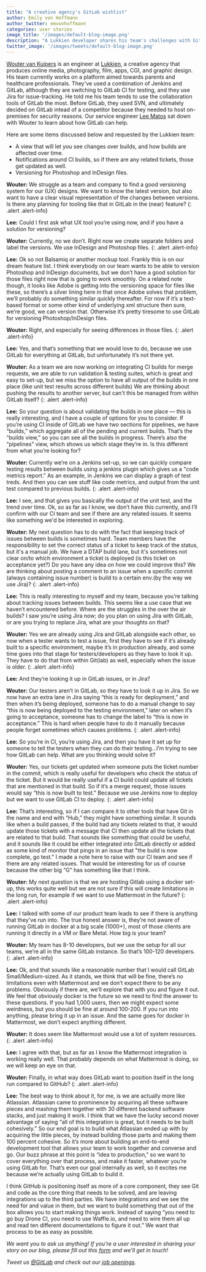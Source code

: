 ```yaml
---
title: "A creative agency's GitLab wishlist"
author: Emily von Hoffmann
author_twitter: emvonhoffmann
categories: user stories
image_title: '/images/default-blog-image.png'
description: "A Lukkien developer shares his team's challenges with Git and GitLab for their UX designs, and requests a few tweaks they'd find useful."
twitter_image: '/images/tweets/default-blog-image.png'
---
```

[Wouter van Kuipers](https://twitter.com/wvkuipers) is an engineer at [Lukkien](https://www.lukkien.com/en/), a creative agency that produces online media, photography, film, apps, CGI, and graphic design. His team currently works on a platform aimed towards parents and healthcare professionals. They've used a combination of Jenkins and GitLab, although they are switching to GitLab CI for testing, and they use Jira for issue-tracking. He told me his team tends to use the collaboration tools of GitLab the most. Before GitLab, they used SVN, and ultimately decided on GitLab intead of a competitor because they needed to host on-premises for security reasons. Our service engineer [Lee Matos](https://twitter.com/leematos) sat down with Wouter to learn about how GitLab can help.

<!--more-->

Here are some items discussed below and requested by the Lukkien team:

* A view that will let you see changes over builds, and how builds are affected over time.  
* Notifications around CI builds, so if there are any related tickets, those get updated as well. 
* Versioning for Photoshop and InDesign files.

**Wouter:** We struggle as a team and company to find a good versioning system for our (UX) designs. We want to know the latest version, but also want to have a clear visual representation of the changes between versions. Is there any planning for tooling like that in GitLab in the (near) feature?
{: .alert .alert-info}

**Lee:** Could I first ask what UX tool you’re using now, and if you have a solution for versioning?

**Wouter:** Currently, no we don’t. Right now we create separate folders and label the versions. We use InDesign and Photoshop files.
{: .alert .alert-info}

**Lee:** Ok so not Balsamiq or another mockup tool. Frankly this is on our dream feature list. I think everybody on our team wants to be able to version Photoshop and InDesign documents, but we don’t have a good solution for those files right now that is going to work smoothly.  On a related note though, it looks like Adobe is getting into the versioning space for files like these, so there’s a silver lining here in that once Adobe solves that problem, we’ll probably do something similar quickly thereafter. For now if it’s a text-based format or some other kind of underlying xml structure then sure, we’re good, we can version that. Otherwise it’s pretty tiresome to use GitLab for versioning Photoshop/InDesign files. 

**Wouter:** Right, and especially for seeing differences in those files.
{: .alert .alert-info}

**Lee:** Yes, and that’s something that we would love to do, because we use GitLab for everything at GitLab, but unfortunately it’s not there yet. 

**Wouter:** As a team we are now working on integrating CI builds for merge requests, we are able to run validation & testing suites, which is great and easy to set-up, but we miss the option to have all output of the builds in one place (like unit test results across different builds) We are thinking about pushing the results to another server, but can't this be managed from within GitLab itself?
{: .alert .alert-info}

**Lee:** So your question is about validating the builds in one place — this is really interesting, and I have a couple of options for you to consider. If you’re using CI inside of GitLab we have two sections for pipelines, we have “builds,” which aggregate all of the pending and current builds. That’s the “builds view,” so you can see all the builds in progress. There’s also the “pipelines” view, which shows us which stage they’re in. Is this different from what you’re looking for? 

**Wouter:** Currently we’re on a Jenkins set-up, so we can quickly compare testing results between builds using a jenkins plugin which gives us a "code metrics report." As an example, in Jenkins we can display a graph of test treds. And then you can see stuff like code metrics, and output from the unit test compared to previous builds.
{: .alert .alert-info}

**Lee:**  I see, and that gives you basically the output of the unit test, and the trend over time. Ok, so as far as I know, we don’t have this currently, and I’ll confirm with our CI team and see if there are any related issues. It seems like something we'd be interested in exploring.

**Wouter:** My next question has to do with the fact that keeping track of issues between builds is sometimes hard. Team members have the responsibility to set the correct status of a ticket to keep track of the status, but it's a manual job. We have a DTAP build lane, but it's sometimes not clear on/to which environment a ticket is deployed (is this ticket on acceptance yet?) Do you have any idea on how we could improve this? We are thinking about posting a comment to an issue when a specific commit (always containing issue number) is build to a certain env.(by the way we use Jira)?
{: .alert .alert-info}

**Lee:** This is really interesting to myself and my team, because you’re talking about tracking issues between builds. This seems like a use case that we haven’t encountered before. Where are the struggles in the over the air builds? I saw you’re using Jira now; do you plan on using Jira with GitLab, or are you trying to replace Jira, what are your thoughts on that? 

**Wouter:** Yes we are already using Jira and GitLab alongside each other, so now when a tester wants to test a issue, first they have to see if it’s already built to a specific environment, maybe it’s in production already, and some time goes into that stage for testers/developers as they have to look it up. They have to do that from within Git(lab) as well, especially when the issue is older.
{: .alert .alert-info}

**Lee:** And they’re looking it up in GitLab issues, or in Jira? 

**Wouter:** Our testers aren’t in GitLab, so they have to look it up in Jira. So we now have an extra lane in Jira saying “this is ready for deployment,” and then when it’s being deployed, someone has to do a manual change to say “this is now being deployed to the testing environment,” later on when it’s going to acceptance, someone has to change the label to “this is now in acceptance.” This is hard when people have to do it manually because people forget sometimes which causes problems.
{: .alert .alert-info}

**Lee:** So you’re in CI, you’re using Jira, and then you have it set up for someone to tell the testers when they can do their testing...I’m trying to see how GitLab can help. What are you thinking would solve it? 

**Wouter:** Yes, our tickets get updated when someone puts the ticket number in the commit, which is really useful for developers who check the status of the ticket. But it would be really useful if a CI build could update all tickets that are mentioned in that build. So if it’s a merge request, those issues would say “this is now built to test.” Because we use Jenkins now to deploy but we want to use GitLab CI to deploy.
{: .alert .alert-info}

**Lee:** That’s interesting, so if I can compare it to other tools that have Git in the name and end with “Hub,” they might have something similar. It sounds like when a build passes, if the build had any tickets related to that, it would update those tickets with a message that CI then update all the tickets that are related to that build. That sounds like something that could be useful, and it sounds like it could be either integrated into GitLab directly or added as some kind of monitor that pings in an issue that "the build is now complete, go test." I made a note here to raise with our CI team and see if there are any related issues. That would be interesting for us of course because the other big “G” has something like that I think.  

**Wouter:** My next question is that we are hosting Gitlab using a docker set-up, this works quite well but we are not sure if this will create limitations in the long run, for example if we want to use Mattermost in the future?
{: .alert .alert-info}

**Lee:** I talked with some of our product team leads to see if there is anything that they've run into. The true honest answer is, they’re not aware of running GitLab in docker at a big scale (1000+), most of those clients are running it directly in a VM or Bare Metal. How big is your team?

**Wouter:** My team has 8-10 developers, but we use the setup for all our teams, we’re all in the same GitLab instance. So that’s 100-120 developers.
{: .alert .alert-info}

**Lee:** Ok, and that sounds like a reasonable number that I would call GitLab Small/Medium-sized. As it stands, we think that will be fine, there’s no limitations even with Mattermost and we don’t expect there to be any problems. Obviously if there are, we’ll explore that with you and figure it out. We feel that obviously docker is the future so we need to  find the answer to these questions. If you had 1,000 users, then we might expect some weirdness, but you should be fine at around 100-200. If you run into anything, please bring it up in an issue. And the same goes for docker in Mattermost, we don’t expect anything different. 

**Wouter:** It does seem like Mattermost would use a lot of system resources.
{: .alert .alert-info}

**Lee:** I agree with that, but as far as I know the Mattermost integration is working really well. That probably depends on what Mattermost is doing, so we will keep an eye on that. 

**Wouter:** Finally, in what way does GitLab want to position itself in the long run compared to GitHub?
{: .alert .alert-info}

**Lee:** The best way to think about it, for me, is we are actually more like Atlassian. Atlassian came to prominence by acquiring all these software pieces and mashing them together with 30 different backend software stacks, and just making it work. I think that we have the lucky second mover advantage of saying “all of this integration is great, but it needs to be built cohesively.” So our end goal is to build what Atlassian ended up with by acquiring the little pieces, by instead building those parts and making them 100 percent cohesive. So it’s more about building an end-to-end development tool that allows your team to work together and converse and go. Our buzz phrase at this point is “idea to production,” so we want to cover everything over that process, and make it faster, whatever you’re using GitLab for. That’s even our goal internally as well, so it excites me because we’re actually using GitLab to build it. 

I think GitHub is positioning itself as more of a core component, they see Git and code as the core thing that needs to be solved, and are leaving integrations up to the third parties. We have integrations and we see the need for and value in them, but we want to build something that out of the box allows you to start making things work. Instead of saying “you need to go buy Drone CI, you need to use Waffle.io, and need to wire them all up and read ten different documentations to figure it out.” We want that process to be as easy as possible. 


_We want you to ask us anything! If you're a user interested in sharing your story on our blog, please fill out this [form]( https://docs.google.com/a/gitlab.com/forms/d/1K8ZTS1QvSSPos6mVh1ol8ZyagInYctX3fb9eglzeK70/edit)  and we’ll get in touch!_

_Tweet us [@GitLab](https://twitter.com/gitlab) and check out our [job openings](https://about.gitlab.com/jobs/)._
